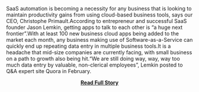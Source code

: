 <p>SaaS automation is becoming a necessity for any business that is looking to maintain productivity gains from using cloud-based business tools, says our CEO, Christophe Primault.According to entrepreneur and successful SaaS founder Jason Lemkin, getting apps to talk to each other is “a huge next frontier”.With at least 100 new business cloud apps being added to the market each month, any business making use of Software-as-a-Service can quickly end up repeating data entry in multiple business tools.It is a headache that mid-size companies are currently facing, with small business on a path to growth also being hit.“We are still doing way, way, way too much data entry by valuable, non-clerical employees”, Lemkin posted to Q&A expert site Quora in February.</p>
<center><p><a href="http://blog.cloudwork.com/saas-automation-progressing-to-the-next-frontier/" style='padding:25px; font-sze:18px; font-weight: bold;'>Read Full Story</a></p></center>
